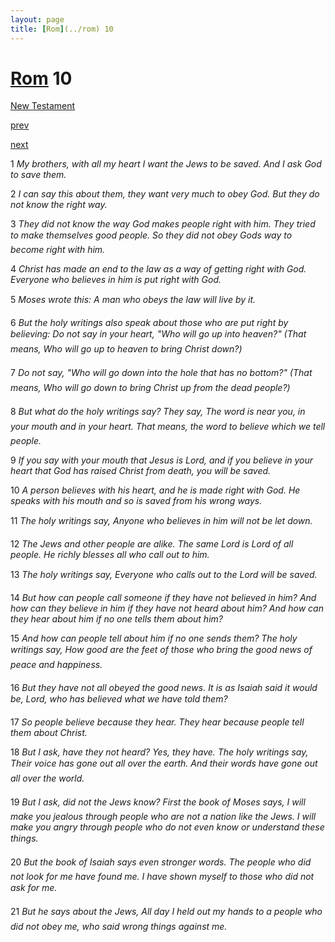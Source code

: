 ```yaml
---
layout: page
title: [Rom](../rom) 10
---
```


# [Rom](../rom) 10

[New Testament](/new-testament)


[prev](rom-9.html)


[next](rom-11.html)

1 _My brothers, with all my heart I want the Jews to be saved. And I ask God to save them._

2 _I can say this about them, they want very much to obey God. But they do not know the right way._

3 _They did not know the way God makes people right with him. They tried to make themselves good people. So they did not obey Gods way to become right with him._

4 _Christ has made an end to the law as a way of getting right with God. Everyone who believes in him is put right with God._

5 _Moses wrote this: A man who obeys the law will live by it._

6 _But the holy writings also speak about those who are put right by believing: Do not say in your heart, "Who will go up into heaven?" (That means, Who will go up to heaven to bring Christ down?)_

7 _Do not say, "Who will go down into the hole that has no bottom?" (That means, Who will go down to bring Christ up from the dead people?)_

8 _But what do the holy writings say? They say, The word is near you, in your mouth and in your heart. That means, the word to believe which we tell people._

9 _If you say with your mouth that Jesus is Lord, and if you believe in your heart that God has raised Christ from death, you will be saved._

10 _A person believes with his heart, and he is made right with God. He speaks with his mouth and so is saved from his wrong ways._

11 _The holy writings say, Anyone who believes in him will not be let down._

12 _The Jews and other people are alike. The same Lord is Lord of all people. He richly blesses all who call out to him._

13 _The holy writings say, Everyone who calls out to the Lord will be saved._

14 _But how can people call someone if they have not believed in him? And how can they believe in him if they have not heard about him? And how can they hear about him if no one tells them about him?_

15 _And how can people tell about him if no one sends them? The holy writings say, How good are the feet of those who bring the good news of peace and happiness._

16 _But they have not all obeyed the good news. It is as Isaiah said it would be, Lord, who has believed what we have told them?_

17 _So people believe because they hear. They hear because people tell them about Christ._

18 _But I ask, have they not heard? Yes, they have. The holy writings say, Their voice has gone out all over the earth. And their words have gone out all over the world._

19 _But I ask, did not the Jews know? First the book of Moses says, I will make you jealous through people who are not a nation like the Jews. I will make you angry through people who do not even know or understand these things._

20 _But the book of Isaiah says even stronger words. The people who did not look for me have found me. I have shown myself to those who did not ask for me._

21 _But he says about the Jews, All day I held out my hands to a people who did not obey me, who said wrong things against me._

